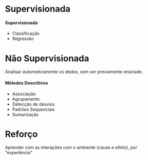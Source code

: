 # Supervisionada
#### Supervisionada
- Classificação
- Regressão
# Não Supervisionada 
Analisar *automaticamente os dados*, sem ser previamente ensinado.

#### Métodos Descritivos
- Associação
- Agrupamento
- Detecção de desvios
- Padrões Sequenciais
- Sumarização 

# Reforço
Aprender com as interações com o ambiente (cause e efeito), por "experiência"

